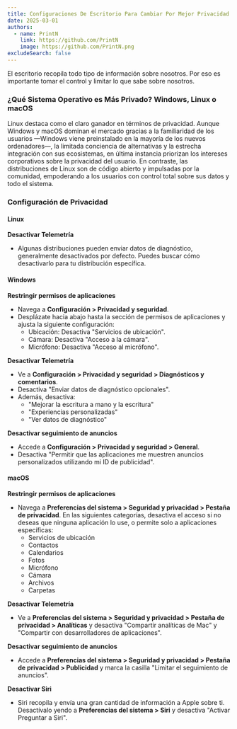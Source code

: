```yaml
---
title: Configuraciones De Escritorio Para Cambiar Por Mejor Privacidad
date: 2025-03-01
authors:
  - name: PrintN
    link: https://github.com/PrintN
    image: https://github.com/PrintN.png
excludeSearch: false
---
```

El escritorio recopila todo tipo de información sobre nosotros. Por eso es importante tomar el control y limitar lo que sabe sobre nosotros.

### ¿Qué Sistema Operativo es Más Privado? Windows, Linux o macOS
Linux destaca como el claro ganador en términos de privacidad. Aunque Windows y macOS dominan el mercado gracias a la familiaridad de los usuarios —Windows viene preinstalado en la mayoría de los nuevos ordenadores—, la limitada conciencia de alternativas y la estrecha integración con sus ecosistemas, en última instancia priorizan los intereses corporativos sobre la privacidad del usuario. En contraste, las distribuciones de Linux son de código abierto y impulsadas por la comunidad, empoderando a los usuarios con control total sobre sus datos y todo el sistema.

### Configuración de Privacidad
#### Linux
**Desactivar Telemetría** 
- Algunas distribuciones pueden enviar datos de diagnóstico, generalmente desactivados por defecto. Puedes buscar cómo desactivarlo para tu distribución específica.

#### Windows
**Restringir permisos de aplicaciones** 
- Navega a **Configuración > Privacidad y seguridad**.
- Desplázate hacia abajo hasta la sección de permisos de aplicaciones y ajusta la siguiente configuración:
    - Ubicación: Desactiva "Servicios de ubicación".
    - Cámara: Desactiva "Acceso a la cámara".
    - Micrófono: Desactiva "Acceso al micrófono".

**Desactivar Telemetría** 
- Ve a **Configuración > Privacidad y seguridad > Diagnósticos y comentarios**.
- Desactiva "Enviar datos de diagnóstico opcionales".
- Además, desactiva:
    - "Mejorar la escritura a mano y la escritura"
    - "Experiencias personalizadas"
    - "Ver datos de diagnóstico"

**Desactivar seguimiento de anuncios**
- Accede a **Configuración > Privacidad y seguridad > General**.
- Desactiva "Permitir que las aplicaciones me muestren anuncios personalizados utilizando mi ID de publicidad".

#### macOS
**Restringir permisos de aplicaciones** 
- Navega a **Preferencias del sistema > Seguridad y privacidad > Pestaña de privacidad**. En las siguientes categorías, desactiva el acceso si no deseas que ninguna aplicación lo use, o permite solo a aplicaciones específicas:
    - Servicios de ubicación
    - Contactos
    - Calendarios
    - Fotos
    - Micrófono
    - Cámara
    - Archivos 
    - Carpetas

**Desactivar Telemetría** 
- Ve a **Preferencias del sistema > Seguridad y privacidad > Pestaña de privacidad > Analíticas** y desactiva "Compartir analíticas de Mac" y "Compartir con desarrolladores de aplicaciones".

**Desactivar seguimiento de anuncios**
- Accede a **Preferencias del sistema > Seguridad y privacidad > Pestaña de privacidad > Publicidad** y marca la casilla "Limitar el seguimiento de anuncios".

**Desactivar Siri**
- Siri recopila y envía una gran cantidad de información a Apple sobre ti. Desactívalo yendo a **Preferencias del sistema > Siri** y desactiva "Activar Preguntar a Siri".